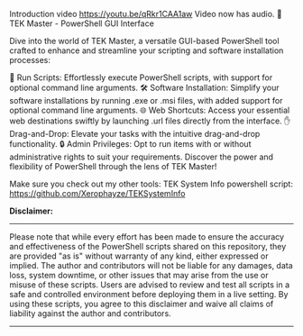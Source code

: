 Introduction video
https://youtu.be/qRkr1CAA1aw
Video now has audio. 
🔧 TEK Master - PowerShell GUI Interface

Dive into the world of TEK Master, a versatile GUI-based PowerShell tool crafted to enhance and streamline your scripting and software installation processes:

📜 Run Scripts: Effortlessly execute PowerShell scripts, with support for optional command line arguments.
🛠️ Software Installation: Simplify your software installations by running .exe or .msi files, with added support for optional command line arguments.
🌐 Web Shortcuts: Access your essential web destinations swiftly by launching .url files directly from the interface.
✋ Drag-and-Drop: Elevate your tasks with the intuitive drag-and-drop functionality.
🔒 Admin Privileges: Opt to run items with or without administrative rights to suit your requirements.
Discover the power and flexibility of PowerShell through the lens of TEK Master!

Make sure you check out my other tools:
TEK System Info powershell script: https://github.com/Xerophayze/TEKSystemInfo

**Disclaimer:**

---

Please note that while every effort has been made to ensure the accuracy and effectiveness of the PowerShell scripts shared on this repository, they are provided "as is" without warranty of any kind, either expressed or implied. The author and contributors will not be liable for any damages, data loss, system downtime, or other issues that may arise from the use or misuse of these scripts. Users are advised to review and test all scripts in a safe and controlled environment before deploying them in a live setting. By using these scripts, you agree to this disclaimer and waive all claims of liability against the author and contributors.

---

